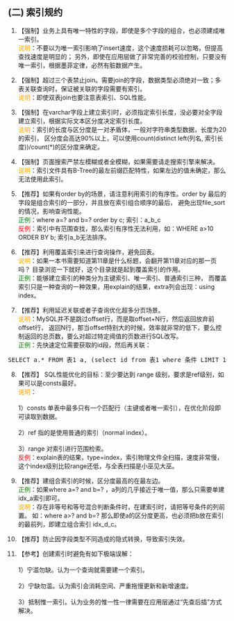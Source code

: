 ## (二) 索引规约
1. 【强制】业务上具有唯一特性的字段，即使是多个字段的组合，也必须建成唯一索引。 
<br/><span style="color:orange">说明</span>：不要以为唯一索引影响了insert速度，这个速度损耗可以忽略，但提高查找速度是明显的；
另外，即使在应用层做了非常完善的校验控制，只要没有唯一索引，根据墨菲定律，必然有脏数据产生。 

2. 【强制】超过三个表禁止join。需要join的字段，数据类型必须绝对一致；多表关联查询时，保证被关联的字段需要有索引。 
<br/><span style="color:orange">说明</span>：即使双表join也要注意表索引、SQL性能。 

3. 【强制】在varchar字段上建立索引时，必须指定索引长度，没必要对全字段建立索引，根据实际文本区分度决定索引长度。 
<br/><span style="color:orange">说明</span>：索引的长度与区分度是一对矛盾体，一般对字符串类型数据，长度为20的索引，
区分度会高达90%以上，可以使用count(distinct left(列名, 索引长度))/count(*)的区分度来确定。 

4. 【强制】页面搜索严禁左模糊或者全模糊，如果需要请走搜索引擎来解决。 
<br/><span style="color:orange">说明</span>：索引文件具有B-Tree的最左前缀匹配特性，如果左边的值未确定，那么无法使用此索引。

5. 【推荐】如果有order by的场景，请注意利用索引的有序性。order by 最后的字段是组合索引的一部分，并且放在索引组合顺序的最后，
避免出现file_sort的情况，影响查询性能。 
<br/><span style="color:green">正例</span>：where a=? and b=? order by c; 索引：a_b_c 
<br/><span style="color:red">反例</span>：索引中有范围查找，那么索引有序性无法利用，如：WHERE a>10 ORDER BY b; 索引a_b无法排序。 

6. 【推荐】利用覆盖索引来进行查询操作，避免回表。 
<br/><span style="color:orange">说明</span>：如果一本书需要知道第11章是什么标题，会翻开第11章对应的那一页吗？
目录浏览一下就好，这个目录就是起到覆盖索引的作用。 
<br/><span style="color:green">正例</span>：能够建立索引的种类分为主键索引、唯一索引、普通索引三种，
而覆盖索引只是一种查询的一种效果，用explain的结果，extra列会出现：using index。 

7. 【推荐】利用延迟关联或者子查询优化超多分页场景。 
<br/><span style="color:orange">说明</span>：MySQL并不是跳过offset行，而是取offset+N行，然后返回放弃前offset行，
返回N行，那当offset特别大的时候，效率就非常的低下，要么控制返回的总页数，要么对超过特定阈值的页数进行SQL改写。 
<br/><span style="color:green">正例</span>：先快速定位需要获取的id段，然后再关联：       
<pre>SELECT a.* FROM 表1 a, (select id from 表1 where 条件 LIMIT 100000,20 ) b where a.id=b.id </pre>

8. 【推荐】 SQL性能优化的目标：至少要达到 range 级别，要求是ref级别，如果可以是consts最好。 
<br/><span style="color:orange">说明</span>：  
<br/>1）consts 单表中最多只有一个匹配行（主键或者唯一索引），在优化阶段即可读取到数据。  
<br/>2）ref 指的是使用普通的索引（normal index）。  
<br/>3）range 对索引进行范围检索。 
<br/><span style="color:red">反例</span>：explain表的结果，type=index，索引物理文件全扫描，速度非常慢，
这个index级别比较range还低，与全表扫描是小巫见大巫。 

9. 【推荐】建组合索引的时候，区分度最高的在最左边。 
<br/><span style="color:green">正例</span>：如果where a=? and b=? ，a列的几乎接近于唯一值，那么只需要单建idx_a索引即可。 
<br/><span style="color:orange">说明</span>：存在非等号和等号混合判断条件时，在建索引时，请把等号条件的列前置。
如：where a>? and b=? 那么即使a的区分度更高，也必须把b放在索引的最前列，即建立组合索引 idx_d_c。 

10. 【推荐】防止因字段类型不同造成的隐式转换，导致索引失效。 

11. 【参考】创建索引时避免有如下极端误解：  
<br/>1）宁滥勿缺。认为一个查询就需要建一个索引。  
<br/>2）宁缺勿滥。认为索引会消耗空间、严重拖慢更新和新增速度。  
<br/>3）抵制惟一索引。认为业务的惟一性一律需要在应用层通过“先查后插”方式解决。 